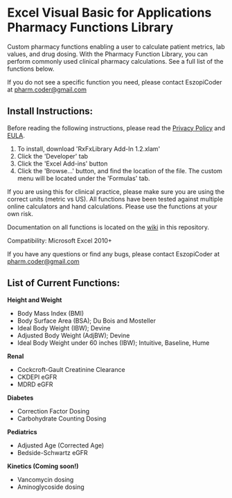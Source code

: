 # Excel Visual Basic for Applications Pharmacy Functions Library

Custom pharmacy functions enabling a user to calculate patient metrics, lab values, and drug dosing. With the Pharmacy Function Library, you can perform commonly used clinical pharmacy calculations. See a full list of the functions below.


If you do not see a specific function you need, please contact EszopiCoder at pharm.coder@gmail.com

## Install Instructions:
Before reading the following instructions, please read the [Privacy Policy](https://github.com/EszopiCoder/excel-rx-fx-library/wiki/Privacy-Policy) and [EULA](https://github.com/EszopiCoder/excel-rx-fx-library/wiki/EULA).
1. To install, download 'RxFxLibrary Add-In 1.2.xlam'
2. Click the 'Developer' tab
3. Click the 'Excel Add-ins' button
4. Click the 'Browse...' button, and find the location of the file. The custom menu will be located under the 'Formulas' tab.

If you are using this for clinical practice, please make sure you are using the correct units (metric vs US). All functions have been tested against multiple online calculators and hand calculations. Please use the functions at your own risk.


Documentation on all functions is located on the [wiki](https://github.com/EszopiCoder/excel-rx-fx-library/wiki) in this repository.


Compatibility: Microsoft Excel 2010+


If you have any questions or find any bugs, please contact EszopiCoder at pharm.coder@gmail.com

## List of Current Functions:
**Height and Weight**
- Body Mass Index (BMI)
- Body Surface Area (BSA); Du Bois and Mosteller
- Ideal Body Weight (IBW); Devine
- Adjusted Body Weight (AdjBW); Devine
- Ideal Body Weight under 60 inches (IBW); Intuitive, Baseline, Hume


**Renal**
- Cockcroft-Gault Creatinine Clearance
- CKDEPI eGFR
- MDRD eGFR


**Diabetes**
- Correction Factor Dosing
- Carbohydrate Counting Dosing


**Pediatrics**
- Adjusted Age (Corrected Age)
- Bedside-Schwartz eGFR


**Kinetics (Coming soon!)**
- Vancomycin dosing
- Aminoglycoside dosing
